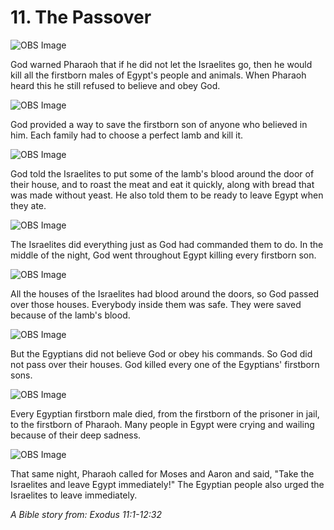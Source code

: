 # 11. The Passover

![OBS Image](https://cdn.door43.org/obs/jpg/360px/obs-en-11-01.jpg?direct&)

God warned Pharaoh that if he did not let the Israelites go, then he would kill all the firstborn males of Egypt's people and animals. When Pharaoh heard this he still refused to believe and obey God.

![OBS Image](https://cdn.door43.org/obs/jpg/360px/obs-en-11-02.jpg?direct&)

God provided a way to save the firstborn son of anyone who believed in him. Each family had to choose a perfect lamb and kill it.

![OBS Image](https://cdn.door43.org/obs/jpg/360px/obs-en-11-03.jpg?direct&)

God told the Israelites to put some of the lamb's blood around the door of their house, and to roast the meat and eat it quickly, along with bread that was made without yeast. He also told them to be ready to leave Egypt when they ate.

![OBS Image](https://cdn.door43.org/obs/jpg/360px/obs-en-11-04.jpg?direct&)

The Israelites did everything just as God had commanded them to do. In the middle of the night, God went throughout Egypt killing every firstborn son.

![OBS Image](https://cdn.door43.org/obs/jpg/360px/obs-en-11-05.jpg?direct&)

All the houses of the Israelites had blood around the doors, so God passed over those houses. Everybody inside them was safe. They were saved because of the lamb's blood.

![OBS Image](https://cdn.door43.org/obs/jpg/360px/obs-en-11-06.jpg?direct&)

But the Egyptians did not believe God or obey his commands. So God did not pass over their houses. God killed every one of the Egyptians' firstborn sons.

![OBS Image](https://cdn.door43.org/obs/jpg/360px/obs-en-11-07.jpg?direct&)

Every Egyptian firstborn male died, from the firstborn of the prisoner in jail, to the firstborn of Pharaoh. Many people in Egypt were crying and wailing because of their deep sadness.

![OBS Image](https://cdn.door43.org/obs/jpg/360px/obs-en-11-08.jpg?direct&)

That same night, Pharaoh called for Moses and Aaron and said, "Take the Israelites and leave Egypt immediately!" The Egyptian people also urged the Israelites to leave immediately.

_A Bible story from: Exodus 11:1-12:32_
